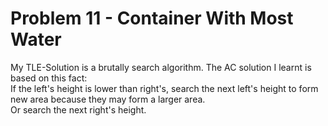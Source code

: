 # Problem 11 - Container With Most Water
My TLE-Solution is a brutally search algorithm. The AC solution I learnt is based on this fact:<br/>
If the left's height is lower than right's, search the next left's height to form new area because they may form a larger area.<br/>
Or search the next right's height.